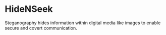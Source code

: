 # HideNSeek
Steganography hides information within digital media like images to enable secure and covert communication.
